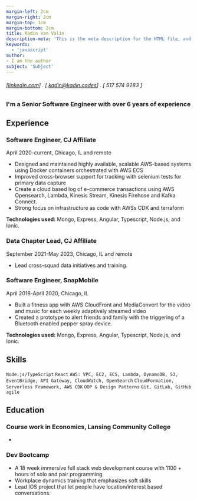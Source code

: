 ```yaml
---
margin-left: 2cm
margin-right: 2cm
margin-top: 1cm
margin-bottom: 2cm
title: Kadin Van Valin
description-meta: 'This is the meta description for the HTML file, and one day the PDF file, for better SEO?'
keywords:
  - 'javascript'
author:
- I am the author
subject: 'Subject'
---
```

###### [[linkedin.com](https://www.linkedin.com/in/kadin-van-valin/)] . [ kadin@kadin.codes] . [ 517 574 9283 ]

### I'm a Senior Software Engineer with over 6 years of experience 

## Experience
### Software Engineer, CJ Affiliate

April 2020-current, Chicago, IL and remote
- Designed and maintained highly available, scalable AWS-based systems using Docker containers orchestrated with AWS ECS 
- Improved cross-browser support for tracking with selenium tests for primary data capture
- Create a cloud based log of e-commerce transactions using AWS Opensearch, Lambda, Kinesis Stream, Kinesis Firehose and Kafka Connect.
- Strong focus on infrastructure as code with AWSs CDK and terraform

**Technologies used:** Mongo, Express, Angular, Typescript, Node.js, and Ionic.
### Data Chapter Lead, CJ Affiliate
September 2021-May 2023, Chicago, IL and remote
- Lead cross-squad data initiatives and training.
### Software Engineer, SnapMobile

April 2018-April 2020, Chicago, IL

- Built a fitness app with AWS CloudFront and MediaConvert for the video and music for each weekly adaptively streamed video
- Created a prototype to alert friends and family with the triggering of a Bluetooth enabled pepper spray device.

**Technologies used:** Mongo, Express, Angular, Typescript, Node.js, and Ionic.


## Skills
```Node.js/TypeScript```
```React```
```AWS: VPC, EC2, ECS, Lambda, DynamoDB, S3, EventBridge, API Gateway, CloudWatch, OpenSearch```
```CloudFormation, Serverless Framework, AWS CDK```
```OOP & Design Patterns```
```Git, GitLab, GitHub```
```agile```

## Education

### Course work in Economics, Lansing Community College

- 
### Dev Bootcamp
- A 18 week immersive full stack web development course with 1100 + hours of solo and pair programming.
- Workplace dynamics training that emphasizes soft skills
- Lead IOS project that let people have location/interest based conversations.
